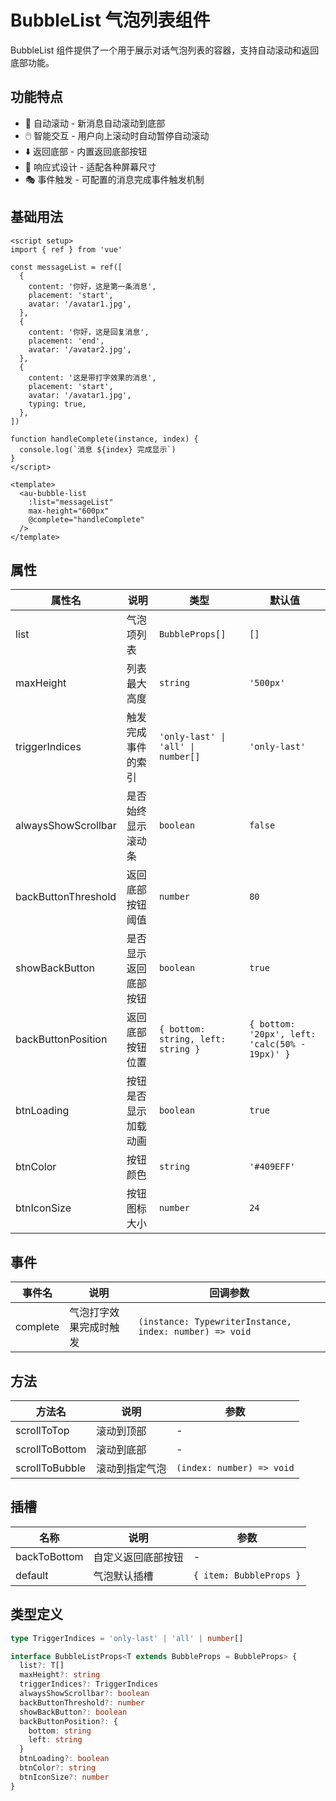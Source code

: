 # BubbleList 气泡列表组件

BubbleList 组件提供了一个用于展示对话气泡列表的容器，支持自动滚动和返回底部功能。

## 功能特点

- 🔄 自动滚动 - 新消息自动滚动到底部
- 🖱️ 智能交互 - 用户向上滚动时自动暂停自动滚动
- ⬇️ 返回底部 - 内置返回底部按钮
- 📱 响应式设计 - 适配各种屏幕尺寸
- 🎭 事件触发 - 可配置的消息完成事件触发机制

## 基础用法

```vue
<script setup>
import { ref } from 'vue'

const messageList = ref([
  {
    content: '你好，这是第一条消息',
    placement: 'start',
    avatar: '/avatar1.jpg',
  },
  {
    content: '你好，这是回复消息',
    placement: 'end',
    avatar: '/avatar2.jpg',
  },
  {
    content: '这是带打字效果的消息',
    placement: 'start',
    avatar: '/avatar1.jpg',
    typing: true,
  },
])

function handleComplete(instance, index) {
  console.log(`消息 ${index} 完成显示`)
}
</script>

<template>
  <au-bubble-list
    :list="messageList"
    max-height="600px"
    @complete="handleComplete"
  />
</template>
```

## 属性

| 属性名              | 说明                 | 类型                               | 默认值                                         |
| ------------------- | -------------------- | ---------------------------------- | ---------------------------------------------- |
| list                | 气泡项列表           | `BubbleProps[]`                    | `[]`                                           |
| maxHeight           | 列表最大高度         | `string`                           | `'500px'`                                      |
| triggerIndices      | 触发完成事件的索引   | `'only-last' \| 'all' \| number[]` | `'only-last'`                                  |
| alwaysShowScrollbar | 是否始终显示滚动条   | `boolean`                          | `false`                                        |
| backButtonThreshold | 返回底部按钮阈值     | `number`                           | `80`                                           |
| showBackButton      | 是否显示返回底部按钮 | `boolean`                          | `true`                                         |
| backButtonPosition  | 返回底部按钮位置     | `{ bottom: string, left: string }` | `{ bottom: '20px', left: 'calc(50% - 19px)' }` |
| btnLoading          | 按钮是否显示加载动画 | `boolean`                          | `true`                                         |
| btnColor            | 按钮颜色             | `string`                           | `'#409EFF'`                                    |
| btnIconSize         | 按钮图标大小         | `number`                           | `24`                                           |

## 事件

| 事件名   | 说明                   | 回调参数                                                |
| -------- | ---------------------- | ------------------------------------------------------- |
| complete | 气泡打字效果完成时触发 | `(instance: TypewriterInstance, index: number) => void` |

## 方法

| 方法名         | 说明           | 参数                      |
| -------------- | -------------- | ------------------------- |
| scrollToTop    | 滚动到顶部     | -                         |
| scrollToBottom | 滚动到底部     | -                         |
| scrollToBubble | 滚动到指定气泡 | `(index: number) => void` |

## 插槽

| 名称         | 说明               | 参数                    |
| ------------ | ------------------ | ----------------------- |
| backToBottom | 自定义返回底部按钮 | -                       |
| default      | 气泡默认插槽       | `{ item: BubbleProps }` |

## 类型定义

```typescript
type TriggerIndices = 'only-last' | 'all' | number[]

interface BubbleListProps<T extends BubbleProps = BubbleProps> {
  list?: T[]
  maxHeight?: string
  triggerIndices?: TriggerIndices
  alwaysShowScrollbar?: boolean
  backButtonThreshold?: number
  showBackButton?: boolean
  backButtonPosition?: {
    bottom: string
    left: string
  }
  btnLoading?: boolean
  btnColor?: string
  btnIconSize?: number
}
```

